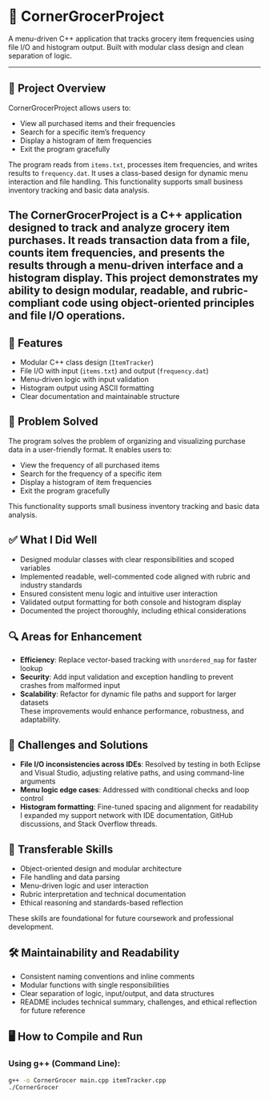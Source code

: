 # 🛒 CornerGrocerProject

A menu-driven C++ application that tracks grocery item frequencies using file I/O and histogram output. Built with modular class design and clean separation of logic.

---

## 📌 Project Overview

CornerGrocerProject allows users to:
- View all purchased items and their frequencies
- Search for a specific item’s frequency
- Display a histogram of item frequencies
- Exit the program gracefully

The program reads from `items.txt`, processes item frequencies, and writes results to `frequency.dat`. It uses a class-based design for dynamic menu interaction and file handling.
This functionality supports small business inventory tracking and basic data analysis.

The CornerGrocerProject is a C++ application designed to track and analyze grocery item purchases. It reads transaction data from a file, counts item frequencies, and presents the results through a menu-driven interface and a histogram display. This project demonstrates my ability to design modular, readable, and rubric-compliant code using object-oriented principles and file I/O operations.
---

## 🧠 Features

- Modular C++ class design (`ItemTracker`)
- File I/O with input (`items.txt`) and output (`frequency.dat`)
- Menu-driven logic with input validation
- Histogram output using ASCII formatting
- Clear documentation and maintainable structure


## 🎯 Problem Solved  
The program solves the problem of organizing and visualizing purchase data in a user-friendly format. It enables users to:
- View the frequency of all purchased items
- Search for the frequency of a specific item
- Display a histogram of item frequencies
- Exit the program gracefully

This functionality supports small business inventory tracking and basic data analysis.

## ✅ What I Did Well  
- Designed modular classes with clear responsibilities and scoped variables  
- Implemented readable, well-commented code aligned with rubric and industry standards  
- Ensured consistent menu logic and intuitive user interaction  
- Validated output formatting for both console and histogram display  
- Documented the project thoroughly, including ethical considerations

## 🔍 Areas for Enhancement  
- **Efficiency**: Replace vector-based tracking with `unordered_map` for faster lookup  
- **Security**: Add input validation and exception handling to prevent crashes from malformed input  
- **Scalability**: Refactor for dynamic file paths and support for larger datasets  
These improvements would enhance performance, robustness, and adaptability.

## 🧠 Challenges and Solutions  
- **File I/O inconsistencies across IDEs**: Resolved by testing in both Eclipse and Visual Studio, adjusting relative paths, and using command-line arguments  
- **Menu logic edge cases**: Addressed with conditional checks and loop control  
- **Histogram formatting**: Fine-tuned spacing and alignment for readability  
I expanded my support network with IDE documentation, GitHub discussions, and Stack Overflow threads.

## 🔁 Transferable Skills  
- Object-oriented design and modular architecture  
- File handling and data parsing  
- Menu-driven logic and user interaction  
- Rubric interpretation and technical documentation  
- Ethical reasoning and standards-based reflection

These skills are foundational for future coursework and professional development.

## 🛠️ Maintainability and Readability  
- Consistent naming conventions and inline comments  
- Modular functions with single responsibilities  
- Clear separation of logic, input/output, and data structures  
- README includes technical summary, challenges, and ethical reflection for future reference



## 🖥️ How to Compile and Run

### Using g++ (Command Line):
```bash
g++ -o CornerGrocer main.cpp itemTracker.cpp
./CornerGrocer


